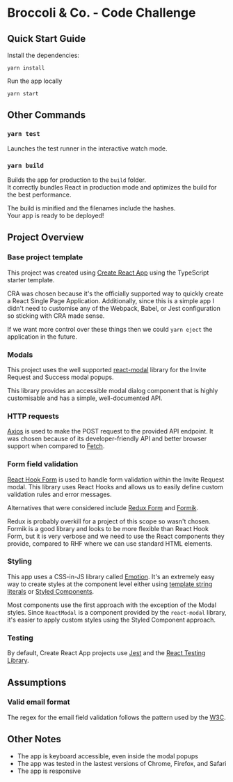# Broccoli & Co. - Code Challenge

## Quick Start Guide

Install the dependencies:
```
yarn install
```

Run the app locally
```
yarn start
```

## Other Commands

### `yarn test`

Launches the test runner in the interactive watch mode.<br />

### `yarn build`

Builds the app for production to the `build` folder.<br />
It correctly bundles React in production mode and optimizes the build for the best performance.

The build is minified and the filenames include the hashes.<br />
Your app is ready to be deployed!

## Project Overview

### Base project template
This project was created using [Create React App](https://github.com/facebook/create-react-app) using the TypeScript starter template.

CRA was chosen because it's the officially supported way to quickly create a React Single Page Application. Additionally, since this is a simple app I didn't need to customise any of the Webpack, Babel, or Jest configuration so sticking with CRA made sense.

If we want more control over these things then we could `yarn eject` the application in the future.

### Modals
This project uses the well supported [react-modal](https://github.com/reactjs/react-modal) library for the Invite Request and Success modal popups.

This library provides an accessible modal dialog component that is highly customisable and has a simple, well-documented API.

### HTTP requests
[Axios](https://github.com/axios/axios) is used to make the POST request to the provided API endpoint. It was chosen because of its developer-friendly API and better browser support when compared to [Fetch](https://developer.mozilla.org/en-US/docs/Web/API/Fetch_API).

### Form field validation
[React Hook Form](https://react-hook-form.com/) is used to handle form validation within the Invite Request modal. This library uses React Hooks and allows us to easily define custom validation rules and error messages.

Alternatives that were considered include [Redux Form](https://redux-form.com/8.3.0/) and [Formik](https://formik.org/).

Redux is probably overkill for a project of this scope so wasn't chosen. Formik is a good library and looks to be more flexible than React Hook Form, but it is very verbose and we need to use the React components they provide, compared to RHF where we can use standard HTML elements.

### Styling
This app uses a CSS-in-JS library called [Emotion](https://emotion.sh/docs/introduction). It's an extremely easy way to create styles at the component level either using [template string literals](https://emotion.sh/docs/css-prop) or [Styled Components](https://emotion.sh/docs/styled).

Most components use the first approach with the exception of the Modal styles. Since `ReactModal` is a component provided by the `react-modal` library, it's easier to apply custom styles using the Styled Component approach.

### Testing
By default, Create React App projects use [Jest](https://jestjs.io/) and the [React Testing Library](https://testing-library.com/docs/react-testing-library/intro).

## Assumptions

### Valid email format
The regex for the email field validation follows the pattern used by the [W3C](https://www.w3resource.com/javascript/form/email-validation.php).

## Other Notes

* The app is keyboard accessible, even inside the modal popups
* The app was tested in the lastest versions of Chrome, Firefox, and Safari
* The app is responsive
